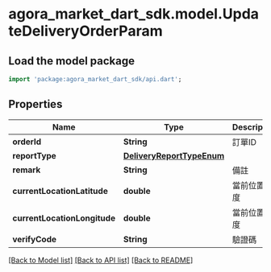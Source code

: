 # agora_market_dart_sdk.model.UpdateDeliveryOrderParam

## Load the model package
```dart
import 'package:agora_market_dart_sdk/api.dart';
```

## Properties
Name | Type | Description | Notes
------------ | ------------- | ------------- | -------------
**orderId** | **String** | 訂單ID | [optional] 
**reportType** | [**DeliveryReportTypeEnum**](DeliveryReportTypeEnum.md) |  | [optional] 
**remark** | **String** | 備註 | [optional] 
**currentLocationLatitude** | **double** | 當前位置緯度 | [optional] 
**currentLocationLongitude** | **double** | 當前位置經度 | [optional] 
**verifyCode** | **String** | 驗證碼 | [optional] 

[[Back to Model list]](../README.md#documentation-for-models) [[Back to API list]](../README.md#documentation-for-api-endpoints) [[Back to README]](../README.md)


